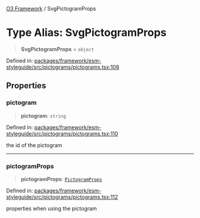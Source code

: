 [O3 Framework](../API.md) / SvgPictogramProps

# Type Alias: SvgPictogramProps

> **SvgPictogramProps** = `object`

Defined in: [packages/framework/esm-styleguide/src/pictograms/pictograms.tsx:108](https://github.com/openmrs/openmrs-esm-core/blob/main/packages/framework/esm-styleguide/src/pictograms/pictograms.tsx#L108)

## Properties

### pictogram

> **pictogram**: `string`

Defined in: [packages/framework/esm-styleguide/src/pictograms/pictograms.tsx:110](https://github.com/openmrs/openmrs-esm-core/blob/main/packages/framework/esm-styleguide/src/pictograms/pictograms.tsx#L110)

the id of the pictogram

***

### pictogramProps

> **pictogramProps**: [`PictogramProps`](PictogramProps.md)

Defined in: [packages/framework/esm-styleguide/src/pictograms/pictograms.tsx:112](https://github.com/openmrs/openmrs-esm-core/blob/main/packages/framework/esm-styleguide/src/pictograms/pictograms.tsx#L112)

properties when using the pictogram
